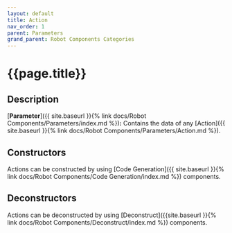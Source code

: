 ```yaml
---
layout: default
title: Action
nav_order: 1
parent: Parameters
grand_parent: Robot Components Categories
---
```


# **{{page.title}}**

## **Description**

[**Parameter**]({{ site.baseurl }}{% link docs/Robot Components/Parameters/index.md %})**:** Contains the data of any [Action]({{ site.baseurl }}{% link docs/Robot Components/Parameters/Action.md %}). 

## **Constructors**

Actions can be constructed by using [Code Generation]({{ site.baseurl }}{% link docs/Robot Components/Code Generation/index.md %}) components.

## **Deconstructors**

Actions can be deconstructed by using [Deconstruct]({{site.baseurl }}{% link docs/Robot Components/Deconstruct/index.md %}) components.
